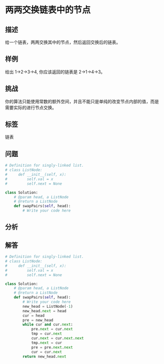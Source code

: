 # 两两交换链表中的节点
## 描述
给一个链表，两两交换其中的节点，然后返回交换后的链表。

## 样例
给出 1->2->3->4, 你应该返回的链表是 2->1->4->3。

## 挑战
你的算法只能使用常数的额外空间，并且不能只是单纯的改变节点内部的值，而是需要实际的进行节点交换。

## 标签
链表

## 问题
```Python
# Definition for singly-linked list.
# class ListNode:
#     def __init__(self, x):
#         self.val = x
#         self.next = None

class Solution:
    # @param head, a ListNode
    # @return a ListNode
    def swapPairs(self, head):
        # Write your code here
```

## 分析

## 解答
```Python
# Definition for singly-linked list.
# class ListNode:
#     def __init__(self, x):
#         self.val = x
#         self.next = None

class Solution:
    # @param head, a ListNode
    # @return a ListNode
    def swapPairs(self, head):
        # Write your code here
        new_head = ListNode(-1)
        new_head.next = head
        cur = head
        pre = new_head
        while cur and cur.next:
            pre.next = cur.next
            tmp = cur.next
            cur.next = cur.next.next
            tmp.next = cur
            pre = pre.next.next
            cur = cur.next
        return new_head.next
```
